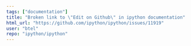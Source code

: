 ```yaml
---
tags: ["documentation"]
title: "Broken link to \"Edit on Github\" in ipython documentation"
html_url: "https://github.com/ipython/ipython/issues/11919"
user: "btel"
repo: "ipython/ipython"
---
```


